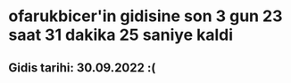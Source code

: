 # ofarukbicer'in gidisine son 3 gun 23 saat 31 dakika 25 saniye kaldi

## Gidis tarihi: 30.09.2022 :(